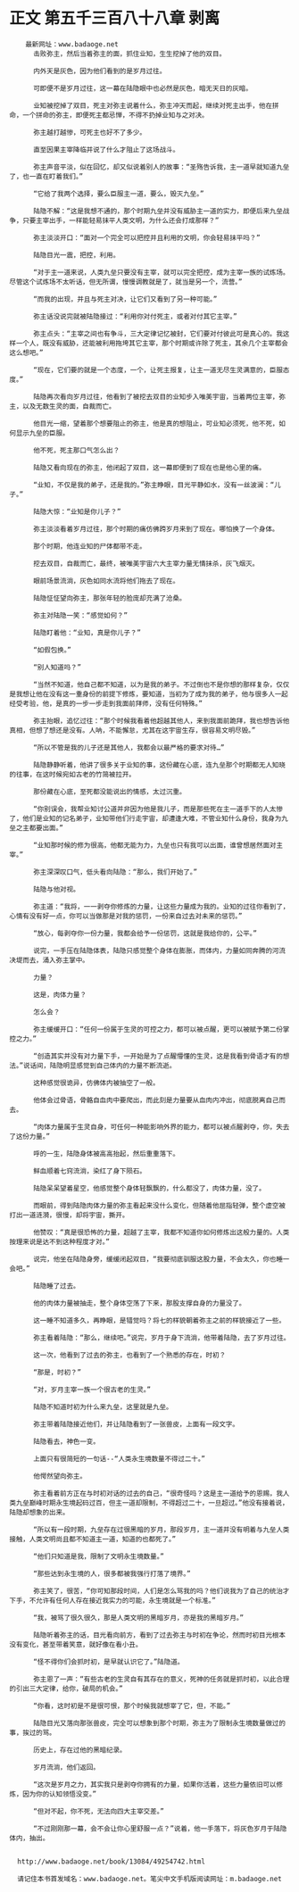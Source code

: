 # 正文 第五千三百八十八章 剥离
        最新网址：www.badaoge.net
          击败弥主，然后当着弥主的面，抓住业知，生生挖掉了他的双目。
      
          内外天是灰色，因为他们看到的是岁月过往。
      
          可即便不是岁月过往，这一幕在陆隐眼中也必然是灰色，暗无天日的灰暗。
      
          业知被挖掉了双目，死主对弥主说着什么，弥主冲天而起，继续对死主出手，他在拼命，一个拼命的弥主，即便死主都忌惮，不得不扔掉业知与之对决。
      
          弥主越打越惨，可死主也好不了多少。
      
          直至因果主宰降临并说了什么才阻止了这场战斗。
      
          弥主声音平淡，似在回忆，却又似说着别人的故事：“圣殇告诉我，主一道早就知道九垒了，也一直在盯着我们。”
      
          “它给了我两个选择，要么臣服主一道，要么，毁灭九垒。”
      
          陆隐不解：“这是我想不通的，那个时期九垒并没有威胁主一道的实力，即便后来九垒战争，只要主宰出手，一样能轻易抹平人类文明，为什么还会打成那样？”
      
          弥主淡淡开口：“面对一个完全可以把控并且利用的文明，你会轻易抹平吗？”
      
          陆隐目光一震，把控，利用。
      
          “对于主一道来说，人类九垒只要没有主宰，就可以完全把控，成为主宰一族的试炼场。尽管这个试炼场不太听话，但无所谓，慢慢调教就是了，就当是另一个，流营。”
      
          “而我的出现，并且与死主对决，让它们又看到了另一种可能。”
      
          弥主话没说完就被陆隐接过：“利用你对付死主，或者对付其它主宰。”
      
          弥主点头：“主宰之间也有争斗，三大定律记忆被封，它们要对付彼此可是真心的。我这样一个人，既没有威胁，还能被利用拖垮其它主宰，那个时期或许除了死主，其余几个主宰都会这么想吧。”
      
          “现在，它们要的就是一个态度，一个，让死主报复，让主一道无尽生灵满意的，臣服态度。”
      
          陆隐再次看向岁月过往，他看到了被挖去双目的业知步入唯美宇宙，当着两位主宰，弥主，以及无数生灵的面，自裁而亡。
      
          他目光一缩，望着那个想要阻止的弥主，他是真的想阻止，可业知必须死，他不死，如何显示九垒的臣服。
      
          他不死，死主那口气怎么出？
      
          陆隐又看向现在的弥主，他闭起了双目，这一幕即便到了现在也是他心里的痛。
      
          “业知，不仅是我的弟子，还是我的。”弥主睁眼，目光平静如水，没有一丝波澜：“儿子。”
      
          陆隐大惊：“业知是你儿子？”
      
          弥主淡淡看着岁月过往，那个时期的痛仿佛跨岁月来到了现在。哪怕换了一个身体。
      
          那个时期，他连业知的尸体都带不走。
      
          挖去双目，自裁而亡，最终，被唯美宇宙六大主宰力量无情抹杀，灰飞烟灭。
      
          眼前场景流淌，灰色如同水流将他们拖去了现在。
      
          陆隐怔怔望向弥主，那张年轻的脸庞却充满了沧桑。
      
          弥主对陆隐一笑：“感觉如何？”
      
          陆隐盯着他：“业知，真是你儿子？”
      
          “如假包换。”
      
          “别人知道吗？”
      
          “当然不知道，他自己都不知道，以为是我的弟子。不过倒也不是你想的那样复杂，仅仅是我想让他在没有这一重身份的前提下修炼，要知道，当初为了成为我的弟子，他与很多人一起经受考验，他，是真的一步一步走到我面前拜师，没有任何特殊。”
      
          弥主抬眼，追忆过往：“那个时候我看着他超越其他人，来到我面前跪拜，我也想告诉他真相，但想了想还是没有。人呐，不能懈怠，尤其在这宇宙生存，很容易文明尽毁。”
      
          “所以不管是我的儿子还是其他人，我都会以最严格的要求对待…”
      
          陆隐静静听着，他讲了很多关于业知的事，这份藏在心底，连九垒那个时期都无人知晓的往事，在这时候宛如古老的竹简被拉开。
      
          那份藏在心底，至死都没能说出的情感，太过沉重。
      
          “你别误会，我帮业知讨公道并非因为他是我儿子，而是那些死在主一道手下的人太惨了，他们是业知的记名弟子，业知带他们行走宇宙，却遭逢大难，不管业知什么身份，我身为九垒之主都要出面。”
      
          “业知那时候的修为很高，他都无能为力，九垒也只有我可以出面，谁曾想居然面对主宰。”
      
          弥主深深叹口气，低头看向陆隐：“那么，我们开始了。”
      
          陆隐与他对视。
      
          弥主道：“我将，一一剥夺你修炼的力量，让这些力量成为我的。业知的过往你看到了，心情有没有好一点，你可以当做那是对我的惩罚，一份来自过去对未来的惩罚。”
      
          “放心，每剥夺你一份力量，我都会给予一份惩罚，这就是我给你的，公平。”
      
          说完，一手压在陆隐体表，陆隐只感觉整个身体在膨胀，而体内，力量如同奔腾的河流决堤而去，涌入弥主掌中。
      
          力量？
      
          这是，肉体力量？
      
          怎么会？
      
          弥主缓缓开口：“任何一份属于生灵的可控之力，都可以被点醒，更可以被赋予第二份掌控之力。”
      
          “创造其实并没有对力量下手，一开始是为了点醒懵懂的生灵，这是我看到骨语才有的想法。”说话间，陆隐明显感觉到自己体内的力量不断流逝。
      
          这种感觉很诡异，仿佛体内被抽空了一般。
      
          他体会过骨语，骨骼自血肉中要爬出，而此刻是力量要从血肉内冲出，彻底脱离自己而去。
      
          “肉体力量属于生灵自身，可任何一种能影响外界的能力，都可以被点醒剥夺，你，失去了这份力量。”
      
          呼的一生，陆隐身体被高高抬起，然后重重落下。
      
          鲜血顺着七窍流淌，染红了身下陨石。
      
          陆隐呆呆望着星空，他感觉整个身体轻飘飘的，什么都没了，肉体力量，没了。
      
          而眼前，得到陆隐肉体力量的弥主看起来没什么变化，但随着他屈指轻弹，整个虚空被打出一道涟漪，很慢，却将宇宙，撕开。
      
          他赞叹：“真是很恐怖的力量，超越了主宰，我都不知道你如何修炼出这般力量的。人类按理来说是达不到这种程度才对。”
      
          说完，他坐在陆隐身旁，缓缓闭起双目，“我要彻底驯服这股力量，不会太久，你也睡一会吧。”
      
          陆隐睡了过去。
      
          他的肉体力量被抽走，整个身体空荡了下来，那股支撑自身的力量没了。
      
          这一睡不知道多久，再睁眼，是错觉吗？将七的样貌朝着弥主之前的样貌接近了一些。
      
          弥主看着陆隐：“那么，继续吧。”说完，岁月于身下流淌，他带着陆隐，去了岁月过往。
      
          这一次，他看到了过去的弥主，也看到了一个熟悉的存在，时初？
      
          “那是，时初？”
      
          “对，岁月主宰一族一个很古老的生灵。”
      
          陆隐不知道时初为什么来九垒，这里就是九垒。
      
          弥主带着陆隐接近他们，并让陆隐看到了一张兽皮，上面有一段文字。
      
          陆隐看去，神色一变。
      
          上面只有很简短的一句话--“人类永生境数量不得过二十。”
      
          他愕然望向弥主。
      
          弥主看着前方正在与时初对话的过去的自己，“很奇怪吗？这是主一道给予的恩赐，我人类九垒巅峰时期永生境起码过百，但主一道却限制，不得超过二十，一旦超过。”他没有接着说，陆隐却想象的出来。
      
          “所以有一段时期，九垒存在过很黑暗的岁月，那段岁月，主一道并没有明着与九垒人类接触，人类文明尚且都不知道主一道，知道的也都死了。”
      
          “他们只知道是我，限制了文明永生境数量。”
      
          “那些达到永生境的人，很多都被我强行打落了境界。”
      
          弥主笑了，很苦，“你可知那段时间，人们是怎么骂我的吗？他们说我为了自己的统治才下手，不允许有任何人存在接近我实力的可能，永生境就是一个标准。”
      
          “我，被骂了很久很久，那是人类文明的黑暗岁月，亦是我的黑暗岁月。”
      
          陆隐听着弥主的话，目光看向前方，看到了过去弥主与时初在争论，然而时初目光根本没有变化，甚至带着笑意，就好像在看小丑。
      
          “怪不得你们会抓时初，是早就认识它了。”陆隐道。
      
          弥主恩了一声：“有些古老的生灵自有其存在的意义，死神的任务就是抓时初，以此合理的引出三大定律，给你，破局的机会。”
      
          “你看，这时初是不是很可恨，那个时候我就想宰了它，但，不能。”
      
          陆隐目光又落向那张兽皮，完全可以想象到那个时期，弥主为了限制永生境数量做过的事，挨过的骂。
      
          历史上，存在过他的黑暗纪录。
      
          岁月流淌，他们返回。
      
          “这次是岁月之力，其实我只是剥夺你拥有的力量，如果你活着，这些力量依旧可以修炼，因为你的认知领悟没变。”
      
          “但对不起，你不死，无法向四大主宰交差。”
      
          “不过刚刚那一幕，会不会让你心里舒服一点？”说着，他一手落下，将灰色岁月于陆隐体内，抽出。
      
      
      http://www.badaoge.net/book/13084/49254742.html
      
      请记住本书首发域名：www.badaoge.net。笔尖中文手机版阅读网址：m.badaoge.net